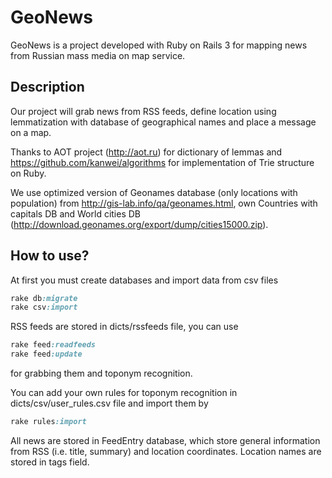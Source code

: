 # GeoNews

GeoNews is a project developed with Ruby on Rails 3 for mapping news from Russian mass media on map service.

## Description

Our project will grab news from RSS feeds, define location using lemmatization with database of geographical names 
and place a message on a map.

Thanks to AOT project (http://aot.ru) for dictionary of lemmas and
https://github.com/kanwei/algorithms for implementation of Trie structure on Ruby.

We use optimized version of Geonames database (only locations with population) from http://gis-lab.info/qa/geonames.html, 
own Countries with capitals DB and World cities DB  (http://download.geonames.org/export/dump/cities15000.zip).

## How to use?

At first you must create databases and import data from csv files

```ruby
rake db:migrate
rake csv:import
```

RSS feeds are stored in dicts/rssfeeds file, you can use

```ruby
rake feed:readfeeds
rake feed:update
```

for grabbing them and toponym recognition.

You can add your own rules for toponym recognition in dicts/csv/user_rules.csv file and import them by

```ruby
rake rules:import
```

All news are stored in FeedEntry database, which store general information from RSS (i.e. title, summary) and 
location coordinates. Location names are stored in tags field. 
